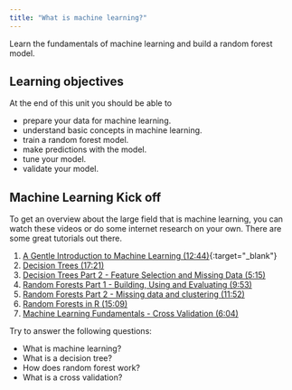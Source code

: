 ```yaml
---
title: "What is machine learning?"
---
```


Learn the fundamentals of machine learning and build a random forest model.

<!--more-->


## Learning objectives
At the end of this unit you should be able to

* prepare your data for machine learning.
* understand basic concepts in machine learning.
* train a random forest model.
* make predictions with the model.
* tune your model.
* validate your model.


## Machine Learning Kick off

To get an overview about the large field that is machine learning, you can watch these videos or do some internet research on your own. There are some great tutorials out there.

1) [A Gentle Introduction to Machine Learning (12:44)](https://www.youtube.com/watch?v=Gv9_4yMHFhI&list=PLblh5JKOoLUICTaGLRoHQDuF_7q2GfuJF){:target="_blank"}
2) [Decision Trees (17:21)](https://www.youtube.com/watch?v=7VeUPuFGJHk)
3) [Decision Trees Part 2 - Feature Selection and Missing Data (5:15)](https://www.youtube.com/watch?v=wpNl-JwwplA)
4) [Random Forests Part 1 - Building, Using and Evaluating (9:53)](https://www.youtube.com/watch?v=J4Wdy0Wc_xQ)
5) [Random Forests Part 2 - Missing data and clustering (11:52)](https://www.youtube.com/watch?v=sQ870aTKqiM)
6) [Random Forests in R (15:09)](https://www.youtube.com/watch?v=6EXPYzbfLCE)
7) [Machine Learning Fundamentals - Cross Validation (6:04)](https://www.youtube.com/watch?v=fSytzGwwBVw)


Try to answer the following questions:

* What is machine learning?
* What is a decision tree?
* How does random forest work?
* What is a cross validation?









